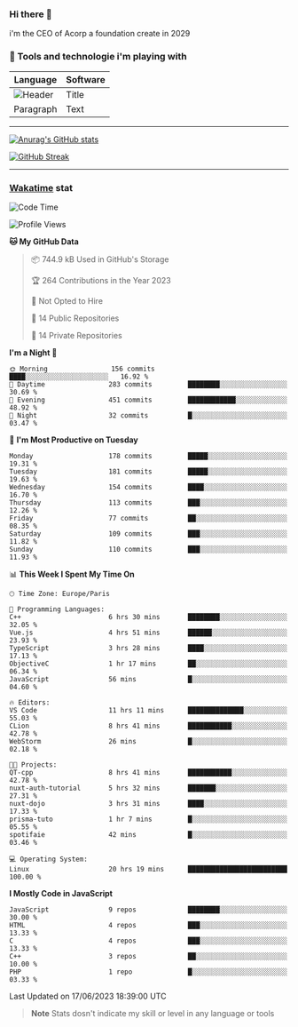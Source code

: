 ### Hi there 👋

i'm the CEO of Acorp a foundation create in 2029  

### 🧰 Tools and technologie i'm playing with

 | Language | Software |
| ----------- | ----------- |
| ![Header](https://img.shields.io/badge/Nuxt3-green&style=for-the-badge&logo=nustjs&logoColor=00DC82) | Title |
| Paragraph | Text |

---

[![Anurag's GitHub stats](https://github-readme-stats.vercel.app/api?username=ackimixs&show_icons=true&theme=github_dark&count_private=true)](https://www.ackimixs.xyz)

[![GitHub Streak](https://github-readme-streak-stats.herokuapp.com?user=Ackimixs&theme=github-dark-blue&date_format=j%20M%5B%20Y%5D&mode=weekly)](https://git.io/streak-stats)

---
 
 ### [Wakatime](https://wakatime.com/) stat

<!--START_SECTION:waka-->
![Code Time](http://img.shields.io/badge/Code%20Time-679%20hrs%2020%20mins-blue)

![Profile Views](http://img.shields.io/badge/Profile%20Views-0-blue)

**🐱 My GitHub Data** 

> 📦 744.9 kB Used in GitHub's Storage 
 > 
> 🏆 264 Contributions in the Year 2023
 > 
> 🚫 Not Opted to Hire
 > 
> 📜 14 Public Repositories 
 > 
> 🔑 14 Private Repositories 
 > 
**I'm a Night 🦉** 

```text
🌞 Morning                156 commits         ████░░░░░░░░░░░░░░░░░░░░░   16.92 % 
🌆 Daytime                283 commits         ████████░░░░░░░░░░░░░░░░░   30.69 % 
🌃 Evening                451 commits         ████████████░░░░░░░░░░░░░   48.92 % 
🌙 Night                  32 commits          █░░░░░░░░░░░░░░░░░░░░░░░░   03.47 % 
```
📅 **I'm Most Productive on Tuesday** 

```text
Monday                   178 commits         █████░░░░░░░░░░░░░░░░░░░░   19.31 % 
Tuesday                  181 commits         █████░░░░░░░░░░░░░░░░░░░░   19.63 % 
Wednesday                154 commits         ████░░░░░░░░░░░░░░░░░░░░░   16.70 % 
Thursday                 113 commits         ███░░░░░░░░░░░░░░░░░░░░░░   12.26 % 
Friday                   77 commits          ██░░░░░░░░░░░░░░░░░░░░░░░   08.35 % 
Saturday                 109 commits         ███░░░░░░░░░░░░░░░░░░░░░░   11.82 % 
Sunday                   110 commits         ███░░░░░░░░░░░░░░░░░░░░░░   11.93 % 
```


📊 **This Week I Spent My Time On** 

```text
🕑︎ Time Zone: Europe/Paris

💬 Programming Languages: 
C++                      6 hrs 30 mins       ████████░░░░░░░░░░░░░░░░░   32.05 % 
Vue.js                   4 hrs 51 mins       ██████░░░░░░░░░░░░░░░░░░░   23.93 % 
TypeScript               3 hrs 28 mins       ████░░░░░░░░░░░░░░░░░░░░░   17.13 % 
ObjectiveC               1 hr 17 mins        ██░░░░░░░░░░░░░░░░░░░░░░░   06.34 % 
JavaScript               56 mins             █░░░░░░░░░░░░░░░░░░░░░░░░   04.60 % 

🔥 Editors: 
VS Code                  11 hrs 11 mins      ██████████████░░░░░░░░░░░   55.03 % 
CLion                    8 hrs 41 mins       ███████████░░░░░░░░░░░░░░   42.78 % 
WebStorm                 26 mins             █░░░░░░░░░░░░░░░░░░░░░░░░   02.18 % 

🐱‍💻 Projects: 
QT-cpp                   8 hrs 41 mins       ███████████░░░░░░░░░░░░░░   42.78 % 
nuxt-auth-tutorial       5 hrs 32 mins       ███████░░░░░░░░░░░░░░░░░░   27.31 % 
nuxt-dojo                3 hrs 31 mins       ████░░░░░░░░░░░░░░░░░░░░░   17.33 % 
prisma-tuto              1 hr 7 mins         █░░░░░░░░░░░░░░░░░░░░░░░░   05.55 % 
spotifaie                42 mins             █░░░░░░░░░░░░░░░░░░░░░░░░   03.46 % 

💻 Operating System: 
Linux                    20 hrs 19 mins      █████████████████████████   100.00 % 
```

**I Mostly Code in JavaScript** 

```text
JavaScript               9 repos             ████████░░░░░░░░░░░░░░░░░   30.00 % 
HTML                     4 repos             ███░░░░░░░░░░░░░░░░░░░░░░   13.33 % 
C                        4 repos             ███░░░░░░░░░░░░░░░░░░░░░░   13.33 % 
C++                      3 repos             ██░░░░░░░░░░░░░░░░░░░░░░░   10.00 % 
PHP                      1 repo              █░░░░░░░░░░░░░░░░░░░░░░░░   03.33 % 
```




 Last Updated on 17/06/2023 18:39:00 UTC
<!--END_SECTION:waka-->

> **Note**
> Stats dosn't indicate my skill or level in any language or tools
